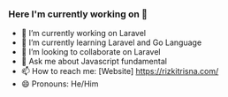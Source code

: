 ### Here I'm currently working on 👋

- 🔭 I’m currently working on Laravel
- 🌱 I’m currently learning Laravel and Go Language
- 👯 I’m looking to collaborate on Laravel 
- 💬 Ask me about Javascript fundamental
- 📫 How to reach me: [Website] https://rizkitrisna.com/
- 😄 Pronouns: He/Him
